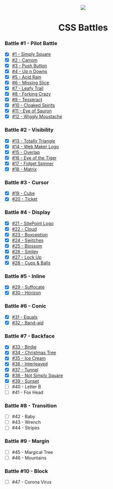 <p align="center"><img src="https://cdn.svgporn.com/logos/css-3.svg" /></p>

<h1 align="center">CSS Battles</h1>

### Battle #1 - Pilot Battle

- [x] [#1 - Simply Square](1-simply-square)
- [x] [#2 - Carrom](2-carrom)
- [x] [#3 - Push Button](3-push-button)
- [x] [#4 - Up n Downs](4-up-n-downs)
- [x] [#5 - Acid Rain](5-acid-rain)
- [x] [#6 - Missing Slice](6-missing-slice)
- [x] [#7 - Leafy Trail](7-leafy-trail)
- [x] [#8 - Forking Crazy](8-forking-crazy)
- [x] [#9 - Tesseract](9-tesseract)
- [x] [#10 - Cloaked Spirits](10-cloaked-spirits)
- [x] [#11 - Eye of Sauron](11-eye-of-sauron)
- [x] [#12 - Wiggly Moustache](12-wiggly-moustache)

### Battle #2 - Visibility

- [x] [#13 - Totally Triangle](13-totally-triangle)
- [x] [#14 - Web Maker Logo](14-web-maker-logo)
- [x] [#15 - Overlap](15-overlap)
- [x] [#16 - Eye of the Tiger](16-eye-of-the-tiger)
- [x] [#17 - Fidget Spinner](17-fidget-spinner)
- [x] [#18 - Matrix](18-matrix)

### Battle #3 - Cursor

- [x] [#19 - Cube](19-cube)
- [x] [#20 - Ticket](20-ticket)

### Battle #4 - Display

- [x] [#21 - SitePoint Logo](21-sitepoint-logo)
- [x] [#22 - Cloud](22-cloud)
- [x] [#23 - Boxception](23-boxception)
- [x] [#24 - Switches](24-switches)
- [x] [#25 - Blossom](25-blossom)
- [x] [#26 - Smiley](26-smiley)
- [x] [#27 - Lock Up](27-lock-up)
- [x] [#28 - Cups & Balls](28-cups-and-balls)

### Battle #5 - Inline

- [x] [#29 - Suffocate](29-suffocate)
- [x] [#30 - Horizon](30-horizon)

### Battle #6 - Conic

- [x] [#31 - Equals](31-equals)
- [x] [#32 - Band-aid](32-band-aid)

### Battle #7 - Backface

- [x] [#33 - Birdie](33-birdie)
- [x] [#34 - Christmas Tree](34-christmas-tree)
- [x] [#35 - Ice Cream](35-ice-cream)
- [x] [#36 - Interleaved](36-interleaved)
- [x] [#37 - Tunnel](37-tunnel)
- [x] [#38 - Not Simply Square](38-not-simply-square)
- [x] [#39 - Sunset](39-sunset)
- [ ] #40 - Letter B
- [ ] #41 - Fox Head

### Battle #8 - Transition

- [ ] #42 - Baby
- [ ] #43 - Wrench
- [ ] #44 - Stripes

### Battle #9 - Margin

- [ ] #45 - Margical Tree
- [ ] #46 - Mountains

### Battle #10 - Block

- [ ] #47 - Corona Virus